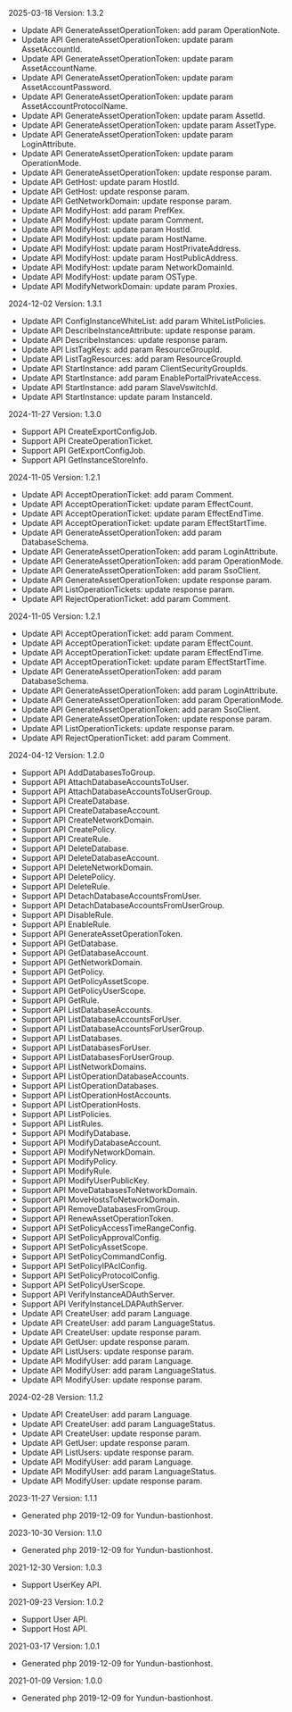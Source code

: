 2025-03-18 Version: 1.3.2
- Update API GenerateAssetOperationToken: add param OperationNote.
- Update API GenerateAssetOperationToken: update param AssetAccountId.
- Update API GenerateAssetOperationToken: update param AssetAccountName.
- Update API GenerateAssetOperationToken: update param AssetAccountPassword.
- Update API GenerateAssetOperationToken: update param AssetAccountProtocolName.
- Update API GenerateAssetOperationToken: update param AssetId.
- Update API GenerateAssetOperationToken: update param AssetType.
- Update API GenerateAssetOperationToken: update param LoginAttribute.
- Update API GenerateAssetOperationToken: update param OperationMode.
- Update API GenerateAssetOperationToken: update response param.
- Update API GetHost: update param HostId.
- Update API GetHost: update response param.
- Update API GetNetworkDomain: update response param.
- Update API ModifyHost: add param PrefKex.
- Update API ModifyHost: update param Comment.
- Update API ModifyHost: update param HostId.
- Update API ModifyHost: update param HostName.
- Update API ModifyHost: update param HostPrivateAddress.
- Update API ModifyHost: update param HostPublicAddress.
- Update API ModifyHost: update param NetworkDomainId.
- Update API ModifyHost: update param OSType.
- Update API ModifyNetworkDomain: update param Proxies.


2024-12-02 Version: 1.3.1
- Update API ConfigInstanceWhiteList: add param WhiteListPolicies.
- Update API DescribeInstanceAttribute: update response param.
- Update API DescribeInstances: update response param.
- Update API ListTagKeys: add param ResourceGroupId.
- Update API ListTagResources: add param ResourceGroupId.
- Update API StartInstance: add param ClientSecurityGroupIds.
- Update API StartInstance: add param EnablePortalPrivateAccess.
- Update API StartInstance: add param SlaveVswitchId.
- Update API StartInstance: update param InstanceId.


2024-11-27 Version: 1.3.0
- Support API CreateExportConfigJob.
- Support API CreateOperationTicket.
- Support API GetExportConfigJob.
- Support API GetInstanceStoreInfo.


2024-11-05 Version: 1.2.1
- Update API AcceptOperationTicket: add param Comment.
- Update API AcceptOperationTicket: update param EffectCount.
- Update API AcceptOperationTicket: update param EffectEndTime.
- Update API AcceptOperationTicket: update param EffectStartTime.
- Update API GenerateAssetOperationToken: add param DatabaseSchema.
- Update API GenerateAssetOperationToken: add param LoginAttribute.
- Update API GenerateAssetOperationToken: add param OperationMode.
- Update API GenerateAssetOperationToken: add param SsoClient.
- Update API GenerateAssetOperationToken: update response param.
- Update API ListOperationTickets: update response param.
- Update API RejectOperationTicket: add param Comment.


2024-11-05 Version: 1.2.1
- Update API AcceptOperationTicket: add param Comment.
- Update API AcceptOperationTicket: update param EffectCount.
- Update API AcceptOperationTicket: update param EffectEndTime.
- Update API AcceptOperationTicket: update param EffectStartTime.
- Update API GenerateAssetOperationToken: add param DatabaseSchema.
- Update API GenerateAssetOperationToken: add param LoginAttribute.
- Update API GenerateAssetOperationToken: add param OperationMode.
- Update API GenerateAssetOperationToken: add param SsoClient.
- Update API GenerateAssetOperationToken: update response param.
- Update API ListOperationTickets: update response param.
- Update API RejectOperationTicket: add param Comment.


2024-04-12 Version: 1.2.0
- Support API AddDatabasesToGroup.
- Support API AttachDatabaseAccountsToUser.
- Support API AttachDatabaseAccountsToUserGroup.
- Support API CreateDatabase.
- Support API CreateDatabaseAccount.
- Support API CreateNetworkDomain.
- Support API CreatePolicy.
- Support API CreateRule.
- Support API DeleteDatabase.
- Support API DeleteDatabaseAccount.
- Support API DeleteNetworkDomain.
- Support API DeletePolicy.
- Support API DeleteRule.
- Support API DetachDatabaseAccountsFromUser.
- Support API DetachDatabaseAccountsFromUserGroup.
- Support API DisableRule.
- Support API EnableRule.
- Support API GenerateAssetOperationToken.
- Support API GetDatabase.
- Support API GetDatabaseAccount.
- Support API GetNetworkDomain.
- Support API GetPolicy.
- Support API GetPolicyAssetScope.
- Support API GetPolicyUserScope.
- Support API GetRule.
- Support API ListDatabaseAccounts.
- Support API ListDatabaseAccountsForUser.
- Support API ListDatabaseAccountsForUserGroup.
- Support API ListDatabases.
- Support API ListDatabasesForUser.
- Support API ListDatabasesForUserGroup.
- Support API ListNetworkDomains.
- Support API ListOperationDatabaseAccounts.
- Support API ListOperationDatabases.
- Support API ListOperationHostAccounts.
- Support API ListOperationHosts.
- Support API ListPolicies.
- Support API ListRules.
- Support API ModifyDatabase.
- Support API ModifyDatabaseAccount.
- Support API ModifyNetworkDomain.
- Support API ModifyPolicy.
- Support API ModifyRule.
- Support API ModifyUserPublicKey.
- Support API MoveDatabasesToNetworkDomain.
- Support API MoveHostsToNetworkDomain.
- Support API RemoveDatabasesFromGroup.
- Support API RenewAssetOperationToken.
- Support API SetPolicyAccessTimeRangeConfig.
- Support API SetPolicyApprovalConfig.
- Support API SetPolicyAssetScope.
- Support API SetPolicyCommandConfig.
- Support API SetPolicyIPAclConfig.
- Support API SetPolicyProtocolConfig.
- Support API SetPolicyUserScope.
- Support API VerifyInstanceADAuthServer.
- Support API VerifyInstanceLDAPAuthServer.
- Update API CreateUser: add param Language.
- Update API CreateUser: add param LanguageStatus.
- Update API CreateUser: update response param.
- Update API GetUser: update response param.
- Update API ListUsers: update response param.
- Update API ModifyUser: add param Language.
- Update API ModifyUser: add param LanguageStatus.
- Update API ModifyUser: update response param.


2024-02-28 Version: 1.1.2
- Update API CreateUser: add param Language.
- Update API CreateUser: add param LanguageStatus.
- Update API CreateUser: update response param.
- Update API GetUser: update response param.
- Update API ListUsers: update response param.
- Update API ModifyUser: add param Language.
- Update API ModifyUser: add param LanguageStatus.
- Update API ModifyUser: update response param.


2023-11-27 Version: 1.1.1
- Generated php 2019-12-09 for Yundun-bastionhost.

2023-10-30 Version: 1.1.0
- Generated php 2019-12-09 for Yundun-bastionhost.

2021-12-30 Version: 1.0.3
- Support UserKey API.

2021-09-23 Version: 1.0.2
- Support User API.
- Support Host API.

2021-03-17 Version: 1.0.1
- Generated php 2019-12-09 for Yundun-bastionhost.

2021-01-09 Version: 1.0.0
- Generated php 2019-12-09 for Yundun-bastionhost.


